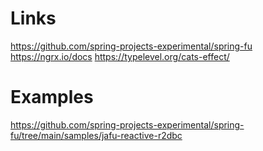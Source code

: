 # Links

https://github.com/spring-projects-experimental/spring-fu
https://ngrx.io/docs
https://typelevel.org/cats-effect/

# Examples

https://github.com/spring-projects-experimental/spring-fu/tree/main/samples/jafu-reactive-r2dbc
